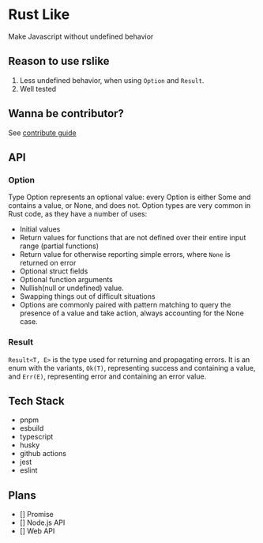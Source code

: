 # Rust Like

Make Javascript without undefined behavior

## Reason to use rslike

1. Less undefined behavior, when using `Option` and `Result`.
2. Well tested

## Wanna be contributor?

See [contribute guide](./CONTRIBUTING.md)

## API

### Option

Type Option represents an optional value: every Option is either Some and contains a value, or None, and does not. Option types are very common in Rust code, as they have a number of uses:

- Initial values
- Return values for functions that are not defined over their entire input range (partial functions)
- Return value for otherwise reporting simple errors, where `None` is returned on error
- Optional struct fields
- Optional function arguments
- Nullish(null or undefined) value.
- Swapping things out of difficult situations
- Options are commonly paired with pattern matching to query the presence of a value and take action, always accounting for the None case.

### Result

`Result<T, E>` is the type used for returning and propagating errors. It is an enum with the variants, `Ok(T)`, representing success and containing a value, and `Err(E)`, representing error and containing an error value.

## Tech Stack

- pnpm
- esbuild
- typescript
- husky
- github actions
- jest
- eslint

## Plans

- [] Promise
- [] Node.js API
- [] Web API
